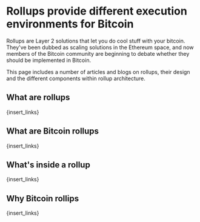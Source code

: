 # Rollups provide different execution environments for Bitcoin

Rollups are Layer 2 solutions that let you do cool stuff with your bitcoin. They've been dubbed as scaling solutions in the Ethereum space, and now members of the Bitcoin community are beginning to debate whether they should be implemented in Bitcoin.

This page includes a number of articles and blogs on rollups, their design and the different components within rollup architecture.

## What are rollups

{insert_links}

## What are Bitcoin rollups

{insert_links}

## What's inside a rollup

{insert_links}

## Why Bitcoin rollips

{insert_links}
